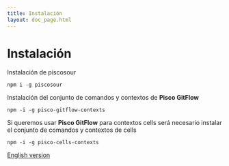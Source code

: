 ```yaml
---
title: Instalación
layout: doc_page.html
---
```


# Instalación

Instalación de piscosour

    npm i -g piscosour

Instalación del conjunto de comandos y contextos de **Pisco GitFlow**

    npm -i -g pisco-gitflow-contexts

Si queremos usar **Pisco GitFlow**  para contextos cells será necesario instalar el conjunto de comandos y contextos de cells

    npm -i -g pisco-cells-contexts

[English version](../../en/users/get_started.html)